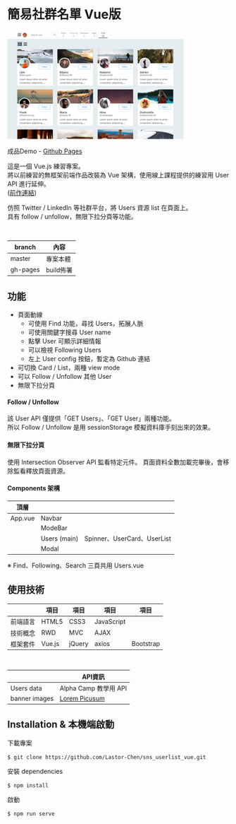 # 簡易社群名單 Vue版

<img src="./public/preview.jpg" width="400">

成品Demo - [Github Pages](https://lastor-chen.github.io/sns_userlist_vue)

這是一個 Vue.js 練習專案。<br>
將以前練習的無框架前端作品改裝為 Vue 架構，使用線上課程提供的練習用 User API 進行延伸。<br>
([前作連結](https://github.com/Lastor-Chen/sns_user_list))

仿照 Twitter / LinkedIn 等社群平台，將 Users 資源 list 在頁面上。<br>
具有 follow / unfollow，無限下拉分頁等功能。

<br>

|  branch  |   內容    | 
|----------|----------|
| master   | 專案本體   | 
| gh-pages | build佈署 |

## 功能
- 頁面動線
  - 可使用 Find 功能，尋找 Users，拓展人脈
  - 可使用關鍵字搜尋 User name
  - 點擊 User 可顯示詳細情報
  - 可以檢視 Following Users
  - 左上 User config 按鈕，暫定為 Github 連結
- 可切換 Card / List，兩種 view mode
- 可以 Follow / Unfollow 其他 User
- 無限下拉分頁

#### Follow / Unfollow
該 User API 僅提供「GET Users」、「GET User」兩種功能。<br>
所以 Follow / Unfollow 是用 sessionStorage 模擬資料庫手刻出來的效果。

#### 無限下拉分頁
使用 Intersection Observer API 監看特定元件。
頁面資料全數加載完畢後，會移除監看釋放頁面資源。

#### Components 架構
|   頂層  |              |                             |
|---------|--------------|-----------------------------|
| App.vue | Navbar       |                             |
|         | ModeBar      |                             |
|         | Users (main) | Spinner、UserCard、UserList |
|         | Modal        |                             |  

※ Find、Following、Search 三頁共用 Users.vue

## 使用技術
|         |  項目  |   項目  |    項目    |   項目     |
|---------|--------|--------|------------|------------|
| 前端語言 | HTML5  | CSS3   | JavaScript |           |
| 技術概念 | RWD    | MVC    | AJAX       |           |
| 框架套件 | Vue.js | jQuery | axios      | Bootstrap |

<br>

|        | API資訊 |
|--------|--------|
| Users data  | Alpha Camp 教學用 API |
| banner images | [Lorem Picusum](https://picsum.photos/) |

## Installation & 本機端啟動

下載專案
```
$ git clone https://github.com/Lastor-Chen/sns_userlist_vue.git
```

安裝 dependencies
```
$ npm install
```

啟動
```
$ npm run serve
```